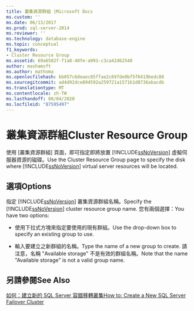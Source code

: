 ```yaml
---
title: 叢集資源群組 |Microsoft Docs
ms.custom: ''
ms.date: 06/13/2017
ms.prod: sql-server-2014
ms.reviewer: ''
ms.technology: database-engine
ms.topic: conceptual
f1_keywords:
- Cluster Resource Group
ms.assetid: 69a6582f-f1a8-40fe-a991-c3ca42d62540
author: mashamsft
ms.author: mathoma
ms.openlocfilehash: bb057c6deaec85ffae2c69fde0bf5f6419bedc88
ms.sourcegitcommit: ad4d92dce894592a259721a1571b1d8736abacdb
ms.translationtype: MT
ms.contentlocale: zh-TW
ms.lasthandoff: 08/04/2020
ms.locfileid: "87595497"
---
```

# <a name="cluster-resource-group"></a><span data-ttu-id="96771-102">叢集資源群組</span><span class="sxs-lookup"><span data-stu-id="96771-102">Cluster Resource Group</span></span>
  <span data-ttu-id="96771-103">使用 [叢集資源群組] 頁面，即可指定即將放置 [!INCLUDE[ssNoVersion](../../includes/ssnoversion-md.md)] 虛擬伺服器資源的磁碟。</span><span class="sxs-lookup"><span data-stu-id="96771-103">Use the Cluster Resource Group page to specify the disk where [!INCLUDE[ssNoVersion](../../includes/ssnoversion-md.md)] virtual server resources will be located.</span></span>  
  
## <a name="options"></a><span data-ttu-id="96771-104">選項</span><span class="sxs-lookup"><span data-stu-id="96771-104">Options</span></span>  
 <span data-ttu-id="96771-105">指定 [!INCLUDE[ssNoVersion](../../includes/ssnoversion-md.md)] 叢集資源群組名稱。</span><span class="sxs-lookup"><span data-stu-id="96771-105">Specify the [!INCLUDE[ssNoVersion](../../includes/ssnoversion-md.md)] cluster resource group name.</span></span> <span data-ttu-id="96771-106">您有兩個選擇：</span><span class="sxs-lookup"><span data-stu-id="96771-106">You have two options:</span></span>  
  
-   <span data-ttu-id="96771-107">使用下拉式方塊來指定要使用的現有群組。</span><span class="sxs-lookup"><span data-stu-id="96771-107">Use the drop-down box to specify an existing group to use.</span></span>  
  
-   <span data-ttu-id="96771-108">輸入要建立之新群組的名稱。</span><span class="sxs-lookup"><span data-stu-id="96771-108">Type the name of a new group to create.</span></span> <span data-ttu-id="96771-109">請注意，名稱 "Available storage" 不是有效的群組名稱。</span><span class="sxs-lookup"><span data-stu-id="96771-109">Note that the name "Available storage" is not a valid group name.</span></span>  
  
## <a name="see-also"></a><span data-ttu-id="96771-110">另請參閱</span><span class="sxs-lookup"><span data-stu-id="96771-110">See Also</span></span>  
 [<span data-ttu-id="96771-111">如何：建立新的 SQL Server 容錯移轉叢集</span><span class="sxs-lookup"><span data-stu-id="96771-111">How to: Create a New SQL Server Failover Cluster</span></span>](https://go.microsoft.com/fwlink/?LinkId=190960)  
  
  
